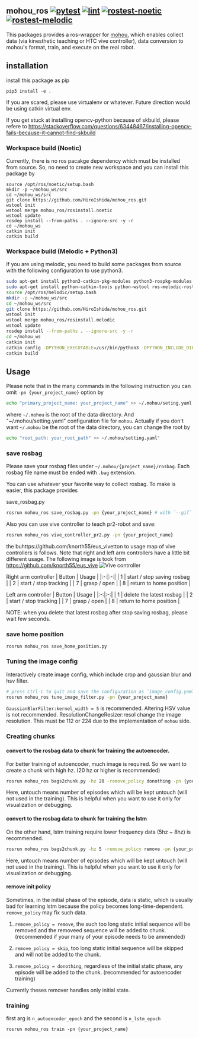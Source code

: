 ## mohou_ros [![pytest](https://github.com/HiroIshida/mohou_ros/actions/workflows/test.yaml/badge.svg)](https://github.com/HiroIshida/mohou_ros/actions/workflows/test.yaml) [![lint](https://github.com/HiroIshida/mohou_ros/actions/workflows/format.yaml/badge.svg)](https://github.com/HiroIshida/mohou_ros/actions/workflows/format.yaml) [![rostest-noetic](https://github.com/HiroIshida/mohou_ros/actions/workflows/noetic_test.yaml/badge.svg)](https://github.com/HiroIshida/mohou_ros/actions/workflows/noetic_test.yaml) [![rostest-melodic](https://github.com/HiroIshida/mohou_ros/actions/workflows/melodic_test.yaml/badge.svg)](https://github.com/HiroIshida/mohou_ros/actions/workflows/melodic_test.yaml)

This packages provides a ros-wrapper for [mohou](https://github.com/HiroIshida/mohou), which enables collect data (via kinesthetic teaching or HTC vive controller), data conversion to mohou's format, train, and execute on the real robot.

## installation
install this package as pip 
```
pip3 install -e .
```
If you are scared, please use virtualenv or whatever.
Future direction would be using catkin virtual env.

If you get stuck at installing opencv-python because of skbuild, please refere to
https://stackoverflow.com/questions/63448467/installing-opencv-fails-because-it-cannot-find-skbuild

### Workspace build (Noetic)
Currently, there is no ros pacakge dependency which must be installed from source.
So, no need to create new workspace and you can install this package by
```
source /opt/ros/noetic/setup.bash
mkdir -p ~/mohou_ws/src
cd ~/mohou_ws/src
git clone https://github.com/HiroIshida/mohou_ros.git
wstool init
wstool merge mohou_ros/rosinstall.noetic
wstool update
rosdep install --from-paths . --ignore-src -y -r
cd ~/mohou_ws
catkin init
catkin build
```

### Workspace build (Melodic + Python3)
If you are using melodic, you need to build some packages from source with the following configuration to use python3.
```bash
sudo apt-get install python3-catkin-pkg-modules python3-rospkg-modules python3-venv python3-empy
sudo apt-get install python-catkin-tools python-wstool ros-melodic-rostest
source /opt/ros/melodic/setup.bash
mkdir -p ~/mohou_ws/src
cd ~/mohou_ws/src
git clone https://github.com/HiroIshida/mohou_ros.git
wstool init
wstool merge mohou_ros/rosinstall.melodic
wstool update
rosdep install --from-paths . --ignore-src -y -r
cd ~/mohou_ws
catkin init
catkin config -DPYTHON_EXECUTABLE=/usr/bin/python3 -DPYTHON_INCLUDE_DIR=/usr/include/python3.6m -DPYTHON_LIBRARY=/usr/lib/x86_64-linux-gnu/libpython3.6m.so
catkin build
```

## Usage
Please note that in the many commands in the following instruction you can omit `-pn {your_project_name}` option by
```bash
echo "primary_project_name: your_project_name" >> ~/.mohou/seting.yaml
```
where `~/.mohou` is the root of the data directory. And "~/.mohou/setting.yaml" configuration file for `mohou`.
Actually if you don't want `~/.mohou` be the root of the data directory, you can change the root by
```bash
echo "root_path: your_root_path" >> ~/.mohou/setting.yaml"
```

### save rosbag
Please save your rosbag files under `~/.mohou/{project_name}/rosbag`. Each rosbag file name must be ended with `.bag` extension.

You can use whatever your favorite way to collect rosbag. To make is easier, this package provides

save_rosbag.py
```bash
rosrun mohou_ros save_rosbag.py -pn {your_project_name} # with `--gif` option, gif files of rgb image will be dumped for debugging
```

Also you can use vive controller to teach pr2-robot and save:
```bash
rosrun mohou_ros vive_controller_pr2.py -pn {your_project_name}
```
the buhttps://github.com/knorth55/eus_vivetton to usage map of vive controllers is follows. Note that right and left arm controllers have a little bit different usage. The following image is took from https://github.com/knorth55/eus_vive
![Vive controller](https://www.vive.com/media/filer_public/e3/da/e3daf208-4d4e-4adf-b911-22f9458ab883/guid-2d5454b7-1225-449c-b5e5-50a5ea4184d6-web.png)

Right arm controller
| Button | Usage |
|:-:|:-:|
| 1 | start / stop saving rosbag |
| 2 | start / stop tracking |
| 7 | grasp / open |
| 8 | return to home position |

Left arm controller
| Button | Usage |
|:-:|:-:|
| 1 | delete the latest rosbag |
| 2 | start / stop tracking |
| 7 | grasp / open |
| 8 | return to home position |

NOTE: when you delete that latest rosbag after stop saving rosbag, please wait few seconds.


### save home position
```
rosrun mohou_ros save_home_position.py 
```


### Tuning the image config
Interactively create image config, which include crop and gaussian blur and hsv filter.
```bash
# press Ctrl-C to quit and save the configuration as `image_config.yaml` under the project folder.
rosrun mohou_ros tune_image_filter.py -pn {your_project_name}
```
`GaussianBlurFilter:kernel_width = 5` is recommended. Altering HSV value is not recommended.
ResolutionChangeResizer:resol change the image resolution. This must be 112 or 224 due to the implementation of `mohou` side.

### Creating chunks
#### convert to the rosbag data to chunk for training the autoencoder.

For better training of autoencoder, much image is required. So we want to create a chunk
with high hz. (20 hz or higher is recommended)
```bash
rosrun mohou_ros bags2chunk.py -hz 20 -remove_policy donothing -pn {your_project_name} -postfix autoencoder -untouch 5
```
Here, untouch means number of episodes which will be kept untouch (will not used in the training). This is helpful when 
you want to use it only for visualization or debugging.

#### convert to the rosbag data to chunk for training the lstm

On the other hand, lstm training require lower frequency data (5hz ~ 8hz) is recommended.
```bash
rosrun mohou_ros bags2chunk.py -hz 5 -remove_policy remove -pn {your_project_name} -untouch 5
```
Here, untouch means number of episodes which will be kept untouch (will not used in the training). This is helpful when 
you want to use it only for visualization or debugging.

#### remove init policy

Sometimes, in the initial phase of the episode, data is static, which is usually bad for learning lstm because the policy becomes long-time-dependent. `remove_policy` may fix such data.

1. `remove_policy = remove`, the such too long static initial sequence will be removed and the removeed sequence will be added to chunk. (recommended if your many of your episode needs to be ammended)

2. `remove_policy = skip`, too long static initial sequence will be skipped and will not be added to the chunk. 

3. `remove_policy = donothing`, regardless of the initial static phase, any episode will be added to the chunk. (recommended for autoencoder training)

Currently theses remover handles only initial state.


### training
first arg is `n_autoencoder_epoch` and the second is `n_lstm_epoch`
```
rosrun mohou_ros train -pn {your_project_name}
```

